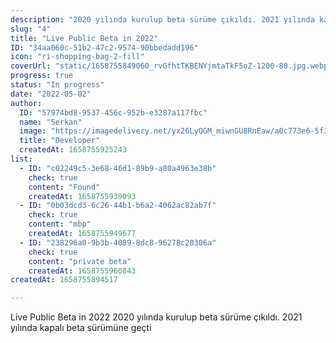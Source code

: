 ```yaml
---
description: "2020 yılında kurulup beta sürüme çıkıldı. 2021 yılında kapalı beta sürümüne geçti. Daha sonra 2022 yılında açık betaya geçti\n\n"
slug: "4"
title: "Live Public Beta in 2022"
ID: "34aa060c-51b2-47c2-9574-90bbedadd196"
icon: "ri-shopping-bag-2-fill"
coverUrl: "static/1658755849060_rvGfhtTKBENYjmtaTkF5oZ-1200-80.jpg.webp"
progress: true
status: "In progress"
date: "2022-05-02"
author:
  ID: "57974bd8-9537-456c-952b-e3287a117fbc"
  name: "Serkan"
  image: "https://imagedelivery.net/yx26LyQGM_miwnGU8RnEaw/a0c773e6-5f3f-42e6-cc17-814a7cca6a00/public"
  title: "Developer"
  createdAt: 1658755925243
list:
  - ID: "c02249c5-3e68-46d1-89b9-a80a4963e38b"
    check: true
    content: "Found"
    createdAt: 1658755939093
  - ID: "0b03dcd3-6c26-44b1-b6a2-4062ac82ab7f"
    check: true
    content: "mbp"
    createdAt: 1658755949677
  - ID: "238296a0-9b3b-4089-8dc8-96278c20306a"
    check: true
    content: "private beta"
    createdAt: 1658755960843
createdAt: 1658755894517

---
```

Live Public Beta in 2022
2020 yılında kurulup beta sürüme çıkıldı. 2021 yılında kapalı beta sürümüne geçti
